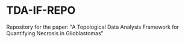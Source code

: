 # TDA-IF-REPO
Repository for the paper: "A Topological Data Analysis Framework for Quantifying Necrosis in Glioblastomas"
